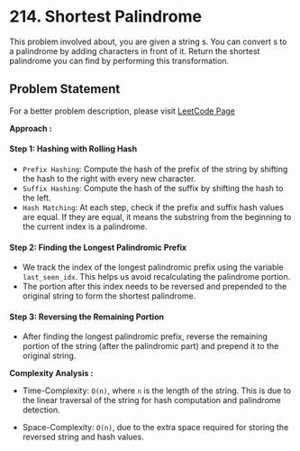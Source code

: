 # 214. Shortest Palindrome

This problem involved about, you are given a string s. You can convert s to a palindrome by adding characters in front of it.
Return the shortest palindrome you can find by performing this transformation.

## Problem Statement

For a better problem description, please visit [LeetCode Page](https://leetcode.com/problems/shortest-palindrome/description)

**Approach :**<br/>

#### Step 1: Hashing with Rolling Hash

-   `Prefix Hashing`: Compute the hash of the prefix of the string by shifting the hash to the right with every new character.
-   `Suffix Hashing`: Compute the hash of the suffix by shifting the hash to the left.
-   `Hash Matching`: At each step, check if the prefix and suffix hash values are equal. If they are equal, it means the substring from the beginning to the current index is a palindrome.

#### Step 2: Finding the Longest Palindromic Prefix

-   We track the index of the longest palindromic prefix using the variable `last_seen_idx`. This helps us avoid recalculating the palindrome portion.
-   The portion after this index needs to be reversed and prepended to the original string to form the shortest palindrome.

#### Step 3: Reversing the Remaining Portion

-   After finding the longest palindromic prefix, reverse the remaining portion of the string (after the palindromic part) and prepend it to the original string.

**Complexity Analysis :**<br/>

-   Time-Complexity: `O(n)`, where `n` is the length of the string. This is due to the linear traversal of the string for hash computation and palindrome detection.

-   Space-Complexity: `O(n)`, due to the extra space required for storing the reversed string and hash values.
